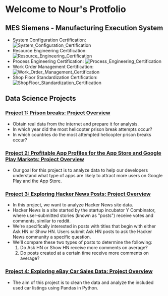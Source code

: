 # Welcome to Nour's Protfolio

## MES Siemens - Manufacturing Execution System
* System Configuration Certification:
  ![System_Configuration_Certification](https://github.com/user-attachments/assets/ddb93904-f47e-4176-bd4d-ca299b8182a5)
* Resource Engineering Certification:
  ![Resource_Engineering_Certification](https://github.com/user-attachments/assets/4a0c376d-f8c0-4dc7-8bb0-e8edd1f0e587)
* Process Engineering Certification:
  ![Process_Engineering_Certification](https://github.com/user-attachments/assets/9a9f6b92-ee56-4858-a58d-d9b66bb85104)
* Work Order Management Certification:
  ![Work_Order_Management_Certification](https://github.com/user-attachments/assets/b78d2561-7f6d-4952-ba43-395fd51e2471)
* Shop Floor Standardization Certification:
  ![ShopFloor_Standardization_Certification](https://github.com/user-attachments/assets/8994844a-a0cc-4539-898c-be24734c4fc1)

## Data Science Projects
### [Project 1: Prison breaks: Project Overview](https://github.com/NourKhawaled/Nour_Portfolio-/blob/main/Project_1.ipynb)
* Obtain real data from the internet and prepare it for analysis.
* In which year did the most helicopter prison break attempts occur?
* In which countries do the most attempted helicopter prison breaks occur?

### [Project 2: Profitable App Profiles for the App Store and Google Play Markets: Project Overview](https://github.com/NourKhawaled/Nour_Portfolio-/blob/main/Project_2.ipynb)
* Our goal for this project is to analyze data to help our developers understand what type of apps are likely to attract more users on Google Play and the App Store.

### [Project 3: Exploring Hacker News Posts: Project Overview](https://github.com/NourKhawaled/Nour_Portfolio-/blob/main/Project_3_Hacker_News.ipynb)
* In this project, we want to analyze Hacker News site data.
* Hacker News is a site started by the startup incubator Y Combinator, where user-submitted stories (known as "posts") receive votes and comments, similar to reddit.
* We're specifically interested in posts with titles that begin with either Ask HN or Show HN. Users submit Ask HN posts to ask the Hacker News community a specific question.
* We'll compare these two types of posts to determine the following:
  1. Do Ask HN or Show HN receive more comments on average?
  2. Do posts created at a certain time receive more comments on average?

### [Project 4: Exploring eBay Car Sales Data: Project Overview](....)
* The aim of this project is to clean the data and analyze the included used car listings using Pandas in Python.
